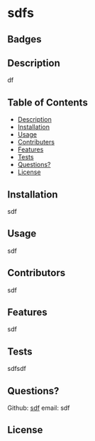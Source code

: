 # sdfs

  ## Badges
  

  ## Description
  df

  ## Table of Contents

  - [Description](#description)
  - [Installation](#installation)
  - [Usage](#usage)
  - [Contributers](#contributing)
  - [Features](#features)
  - [Tests](#tests)
  - [Questions?](#Questions)
  - [License](#license)
  
  ## Installation
  sdf

  ## Usage
  sdf

  ## Contributors
  sdf


  ## Features
  sdf

  ## Tests
  sdfsdf

  ## Questions?
  
  Github: [sdf](https://github.com/sdf)
  email: sdf

  ## License
  
  
  
